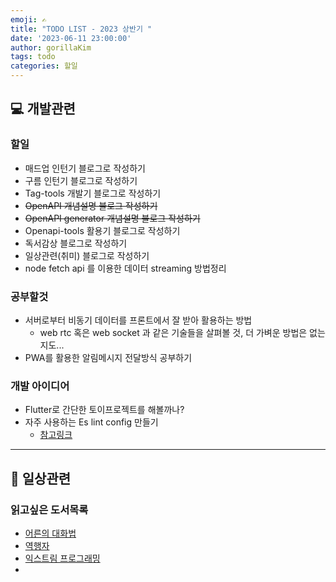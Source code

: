 ```yaml
---
emoji: ✍️
title: "TODO LIST - 2023 상반기 "
date: '2023-06-11 23:00:00'
author: gorillaKim
tags: todo
categories: 할일
---
```


## 💻 개발관련

### 할일
* 매드업 인턴기 블로그로 작성하기
* 구름 인턴기 블로그로 작성하기
* Tag-tools 개발기 블로그로 작성하기
* ~~OpenAPI 개념설명 블로그 작성하기~~
* ~~OpenAPI generator 개념설명 블로그 작성하기~~
* Openapi-tools 활용기 블로그로 작성하기
* 독서감상 블로그로 작성하기
* 일상관련(취미) 블로그로 작성하기
* node fetch api 를 이용한 데이터 streaming 방법정리

### 공부할것
* 서버로부터 비동기 데이터를 프론트에서 잘 받아 활용하는 방법
  * web rtc 혹은 web socket 과 같은 기술들을 살펴볼 것, 더 가벼운 방법은 없는지도...
* PWA를 활용한 알림메시지 전달방식 공부하기


### 개발 아이디어
* Flutter로 간단한 토이프로젝트를 해볼까나?
* 자주 사용하는 Es lint config 만들기
  * [참고링크](https://tech.kakao.com/2019/12/05/make-better-use-of-eslint/) 

---

## 🏃 ‍일상관련

### 읽고싶은 도서목록
* [어른의 대화법](https://www.yes24.com/Product/Goods/105789071)
* [역행자](https://www.yes24.com/Product/Goods/119120517)
* [익스트림 프로그래밍](https://www.aladin.co.kr/shop/wproduct.aspx?ItemId=671372)
* 


```toc

```
<!--stackedit_data:
eyJoaXN0b3J5IjpbMTY2OTE4MjY0NCwtMjUxMjYxMjg1LDE5Nj
U0ODMxNjMsNjY0NzM0NTM2LC00Njc1NTEzNDJdfQ==
-->
